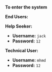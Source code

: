 **To enter the system**

**End Users:**

**Help Seeker:**

- **Username:** `jack`
- **Password:** `12`

**Technical User:**

- **Username:** `mhmd`
- **Password:** `12`
